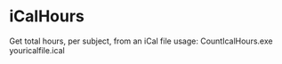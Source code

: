 iCalHours
=========

Get total hours, per subject, from an iCal file
usage:
CountIcalHours.exe youricalfile.ical
